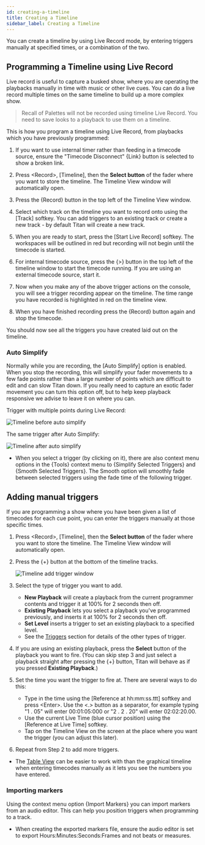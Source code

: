 ```yaml
---
id: creating-a-timeline
title: Creating a Timeline
sidebar_label: Creating a Timeline
---
```


You can create a timeline by using Live Record mode, by entering triggers manually at specified times, or a combination of the two.



Programming a Timeline using Live Record
----------------------

Live record is useful to capture a busked show, where you are operating the playbacks manually in time with music or other live cues. You can do a live record multiple times on the same timeline to build up a more complex show.

>  Recall of Palettes will not be recorded using timeline Live Record. You need to save looks to a playback to use them on a timeline.

This is how you program a timeline using Live Record, from playbacks which you have previously programmed:

1. If you want to use internal timer rather than feeding in a timecode source, ensure the "Timecode Disconnect" \{Link\} button is selected to show a broken link.

2. Press \<Record\>, \[Timeline\], then the **Select button** of the fader where you want to store the timeline. The Timeline View window will automatically open.

3. Press the \{Record\} button in the top left of the Timeline View window. 

4. Select which track on the timeline you want to record onto using the \[Track\] softkey. 
You can add triggers to an existing track or create a new track - by default Titan will create a new track.

5. When you are ready to start, press the \[Start Live Record\] softkey. The workspaces will be outlined in red but recording will not begin until the timecode is started.

6. For internal timecode source, press the \{>\} button in the top left of the timeline window to start the timecode running. If you are using an external timecode source, start it.

7. Now when you make any of the above trigger actions on the console, you will see a trigger recording appear on the timeline. The time range you have recorded is highlighted in red on the timeline view.

8. When you have finished recording press the \{Record\} button again and stop the timecode.

You should now see all the triggers you have created laid out on the timeline.

### Auto Simplify

Normally while you are recording, the \[Auto Simplify\] option is enabled. When you stop the recording, this will simplify your fader movements to a few fade points rather than a large number of points which are difficult to edit and can slow Titan down. If you really need to capture an exotic fader movement you can turn this option off, but to help keep playback responsive we advise to leave it on where you can.

Trigger with multiple points during Live Record:

![Timeline before auto simplify](/docs/images/Timeline-Live-Record.png)

The same trigger after Auto Simplify:

![Timeline after auto simplify](/docs/images/Timeline-Live-Record-Simplified.png)

- When you select a trigger (by clicking on it), there are also context menu options in the \{Tools\} context menu to \{Simplify Selected Triggers\} and \{Smooth Selected Triggers\}. The Smooth option will smoothly fade between selected triggers using the fade time of the following trigger.

Adding manual triggers
-----------------

If you are programming a show where you have been given a list of timecodes for each cue point, you can enter the triggers manually at those specific times.

1.  Press \<Record\>, \[Timeline\], then the **Select button** of the fader where you want to store the timeline. The Timeline View window will automatically open.

2.  Press the \{+\} button at the bottom of the timeline tracks.

    ![Timeline add trigger window](/docs/images/Timeline-Add-Item.png)

3. Select the type of trigger you want to add.
    - **New Playback** will create a playback from the current programmer contents and trigger it at 100% for 2 seconds then off.
    - **Existing Playback** lets you select a playback you've programmed previously, and inserts it at 100% for 2 seconds then off.
    - **Set Level** inserts a trigger to set an existing playback to a specified level.
    - See the [Triggers](../timelines.md#triggers) section for details of the other types of trigger.

4. If you are using an existing playback, press the **Select** button of the playback you want to fire. (You can skip step 3 and just select a playback straight after pressing the \{+\} button, Titan will behave as if you pressed **Existing Playback**.)

5. Set the time you want the trigger to fire at. There are several ways to do this:
    - Type in the time using the \[Reference at hh:mm:ss.ttt\] softkey and press \<Enter\>. Use the \<.\> button as a separator, for example typing "1 . 05" will enter 00:01:05:000 or "2 . 2 . 20" will enter 02:02:20.00.
    - Use the current Live Time (blue cursor position) using the \[Reference at Live Time\] softkey.
    - Tap on the Timeline View on the screen at the place where you want the trigger (you can adjust this later).

6. Repeat from Step 2 to add more triggers. 


- The [Table View](../timelines/running-and-editing-timelines.md#table-view) can be easier to work with than the graphical timeline when entering timecodes manually as it lets you see
the numbers you have entered.

### Importing markers

Using the context menu option \{Import Markers\} you can import markers from an audio editor. This can help you position triggers when programming to a track.

- When creating the exported markers file, ensure the audio editor is set to export Hours:Minutes:Seconds:Frames and not beats or measures.










